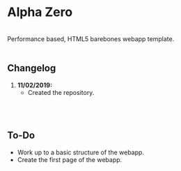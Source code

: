 <h1>Alpha Zero</h1><br>
Performance based, HTML5 barebones webapp template.<br>
<br>
<h2>Changelog</h2>
<ol>
    <li>
        <b>11/02/2019: </b>
        <ul>
            <li>Created the repository.</li>
        </ul>
    </li>
</ol>
<br>
<br><h2>To-Do</h2>
<ul>
    <li>Work up to a basic structure of the webapp.</li>
    <li>Create the first page of the webapp.</li>
</ul>
<br>
<br>